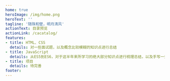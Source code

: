 ```yaml
---
home: true
heroImage: /img/home.png
heroText: ''
tagline: '随珠和壁，明月清风'
actionText: 目录预览
actionLink: /cacatalog/
features:
- title: HTML、CSS
  details: 对一些面试题，以及概念比较模糊的知识点进行总结
- title: JavaScript
  details: 从ES5到ES6，对于这半年来所学习的绝大部分知识点进行梳理总结，以及手写一些数组常用api，手写Promises/A+规范
- title: 项目
  details: 待完善
footer:
---
```

